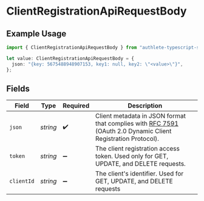 # ClientRegistrationApiRequestBody

## Example Usage

```typescript
import { ClientRegistrationApiRequestBody } from "authlete-typescript-sdk/models/operations";

let value: ClientRegistrationApiRequestBody = {
  json: "{key: 5675488948907153, key1: null, key2: \"<value>\"}",
};
```

## Fields

| Field                                                                                                                                                          | Type                                                                                                                                                           | Required                                                                                                                                                       | Description                                                                                                                                                    |
| -------------------------------------------------------------------------------------------------------------------------------------------------------------- | -------------------------------------------------------------------------------------------------------------------------------------------------------------- | -------------------------------------------------------------------------------------------------------------------------------------------------------------- | -------------------------------------------------------------------------------------------------------------------------------------------------------------- |
| `json`                                                                                                                                                         | *string*                                                                                                                                                       | :heavy_check_mark:                                                                                                                                             | Client metadata in JSON format that complies with [RFC 7591](https://datatracker.ietf.org/doc/html/rfc7591)<br/>(OAuth 2.0 Dynamic Client Registration Protocol).<br/> |
| `token`                                                                                                                                                        | *string*                                                                                                                                                       | :heavy_minus_sign:                                                                                                                                             | The client registration access token. Used only for GET, UPDATE, and DELETE requests.<br/>                                                                     |
| `clientId`                                                                                                                                                     | *string*                                                                                                                                                       | :heavy_minus_sign:                                                                                                                                             | The client's identifier. Used for GET, UPDATE, and DELETE requests<br/>                                                                                        |